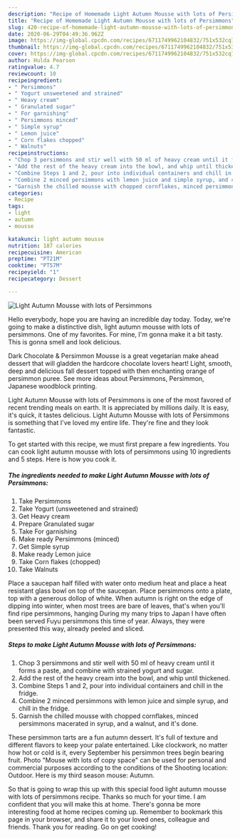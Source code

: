 ```yaml
---
description: "Recipe of Homemade Light Autumn Mousse with lots of Persimmons"
title: "Recipe of Homemade Light Autumn Mousse with lots of Persimmons"
slug: 420-recipe-of-homemade-light-autumn-mousse-with-lots-of-persimmons
date: 2020-06-29T04:49:36.962Z
image: https://img-global.cpcdn.com/recipes/6711749962104832/751x532cq70/light-autumn-mousse-with-lots-of-persimmons-recipe-main-photo.jpg
thumbnail: https://img-global.cpcdn.com/recipes/6711749962104832/751x532cq70/light-autumn-mousse-with-lots-of-persimmons-recipe-main-photo.jpg
cover: https://img-global.cpcdn.com/recipes/6711749962104832/751x532cq70/light-autumn-mousse-with-lots-of-persimmons-recipe-main-photo.jpg
author: Hulda Pearson
ratingvalue: 4.7
reviewcount: 10
recipeingredient:
- " Persimmons"
- " Yogurt unsweetened and strained"
- " Heavy cream"
- " Granulated sugar"
- " For garnishing"
- " Persimmons minced"
- " Simple syrup"
- " Lemon juice"
- " Corn flakes chopped"
- " Walnuts"
recipeinstructions:
- "Chop 3 persimmons and stir well with 50 ml of heavy cream until it forms a paste, and combine with strained yogurt and sugar."
- "Add the rest of the heavy cream into the bowl, and whip until thickened."
- "Combine Steps 1 and 2, pour into individual containers and chill in the fridge."
- "Combine 2 minced persimmons with lemon juice and simple syrup, and chill in the fridge."
- "Garnish the chilled mousse with chopped cornflakes, minced persimmons macerated in syrup, and a walnut, and it&#39;s done."
categories:
- Recipe
tags:
- light
- autumn
- mousse

katakunci: light autumn mousse 
nutrition: 187 calories
recipecuisine: American
preptime: "PT21M"
cooktime: "PT57M"
recipeyield: "1"
recipecategory: Dessert

---
```



![Light Autumn Mousse with lots of Persimmons](https://img-global.cpcdn.com/recipes/6711749962104832/751x532cq70/light-autumn-mousse-with-lots-of-persimmons-recipe-main-photo.jpg)

Hello everybody, hope you are having an incredible day today. Today, we're going to make a distinctive dish, light autumn mousse with lots of persimmons. One of my favorites. For mine, I'm gonna make it a bit tasty. This is gonna smell and look delicious.

Dark Chocolate &amp; Persimmon Mousse is a great vegetarian make ahead dessert that will gladden the hardcore chocolate lovers heart! Light, smooth, deep and delicious fall dessert topped with then enchanting orange of persimmon puree. See more ideas about Persimmons, Persimmon, Japanese woodblock printing.

Light Autumn Mousse with lots of Persimmons is one of the most favored of recent trending meals on earth. It is appreciated by millions daily. It is easy, it's quick, it tastes delicious. Light Autumn Mousse with lots of Persimmons is something that I've loved my entire life. They're fine and they look fantastic.


To get started with this recipe, we must first prepare a few ingredients. You can cook light autumn mousse with lots of persimmons using 10 ingredients and 5 steps. Here is how you cook it.

<!--inarticleads1-->

##### The ingredients needed to make Light Autumn Mousse with lots of Persimmons:

1. Take  Persimmons
1. Take  Yogurt (unsweetened and strained)
1. Get  Heavy cream
1. Prepare  Granulated sugar
1. Take  For garnishing
1. Make ready  Persimmons (minced)
1. Get  Simple syrup
1. Make ready  Lemon juice
1. Take  Corn flakes (chopped)
1. Take  Walnuts


Place a saucepan half filled with water onto medium heat and place a heat resistant glass bowl on top of the saucepan. Place persimmons onto a plate, top with a generous dollop of white. When autumn is right on the edge of dipping into winter, when most trees are bare of leaves, that&#39;s when you&#39;ll find ripe persimmons, hanging During my many trips to Japan I have often been served Fuyu persimmons this time of year. Always, they were presented this way, already peeled and sliced. 

<!--inarticleads2-->

##### Steps to make Light Autumn Mousse with lots of Persimmons:

1. Chop 3 persimmons and stir well with 50 ml of heavy cream until it forms a paste, and combine with strained yogurt and sugar.
1. Add the rest of the heavy cream into the bowl, and whip until thickened.
1. Combine Steps 1 and 2, pour into individual containers and chill in the fridge.
1. Combine 2 minced persimmons with lemon juice and simple syrup, and chill in the fridge.
1. Garnish the chilled mousse with chopped cornflakes, minced persimmons macerated in syrup, and a walnut, and it&#39;s done.


These persimmon tarts are a fun autumn dessert. It&#39;s full of texture and different flavors to keep your palate entertained. Like clockwork, no matter how hot or cold is it, every September his persimmon trees begin bearing fruit. Photo &#34;Mouse with lots of copy space&#34; can be used for personal and commercial purposes according to the conditions of the Shooting location: Outdoor. Here is my third season mouse: Autumn. 

So that is going to wrap this up with this special food light autumn mousse with lots of persimmons recipe. Thanks so much for your time. I am confident that you will make this at home. There's gonna be more interesting food at home recipes coming up. Remember to bookmark this page in your browser, and share it to your loved ones, colleague and friends. Thank you for reading. Go on get cooking!
